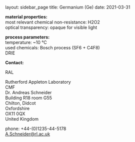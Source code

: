 layout: sidebar_page
title: Germanium (Ge)
date: 2021-03-31

__material properties:__	  
most relevant chemical non-resistance:	H2O2  
optical transparency:	opaque for visible light  
	
__process parameters:__	  
temperature:	~10 °C  
used chemicals:	Bosch process (SF6 + C4F8)   
DRIE
<!--break-->
__Contact:__

RAL

Rutherford Appleton Laboratory  
CMF  
Dr. Andreas Schneider  
Building R18 room G55   
Chilton, Didcot  
Oxfordshire   
OX11 0QX   
United Kingdom  

phone: +44-(0)1235-44-5178  
A.Schneider@rl.ac.uk